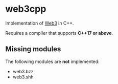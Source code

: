# web3cpp

Implementation of [Web3](https://web3js.readthedocs.io) in C++.

Requires a compiler that supports **C++17 or above**.

## Missing modules

The following modules are **not** implemented:

* web3.bzz
* web3.shh
